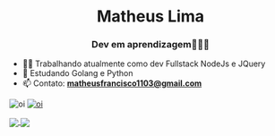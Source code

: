 <h1 align="center">Matheus Lima</h1>
<h3 align="center">Dev em aprendizagem👨🏿‍💻</h3>

- 👨‍💻 Trabalhando atualmente como dev Fullstack NodeJs e JQuery
- 📝 Estudando Golang e Python
- 📫 Contato: **matheusfrancisco1103@gmail.com**

![oi]()
[![oi]()](https://github.com/matheus1103)


<a href="https://github.com/matheus1103">
  <img align="center" src="https://github-readme-stats.vercel.app/api?username=matheus1103&show_icons=true&theme=transparent&layout=compact&count_private=false" />
</a>
<a href="https://github.com/matheus1103">
  <img align="center" src="https://github-readme-stats.vercel.app/api/top-langs/?username=matheus1103&layout=compact&theme=transparent&count_private=false" />
</a>
